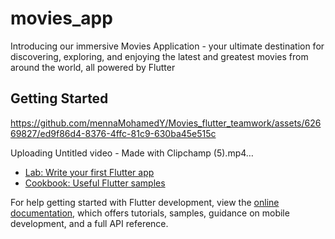 # movies_app

Introducing our immersive Movies Application - your ultimate destination for discovering, exploring, and enjoying the latest and greatest movies from around the world, all powered by Flutter

## Getting Started


https://github.com/mennaMohamedY/Movies_flutter_teamwork/assets/62669827/ed9f86d4-8376-4ffc-81c9-630ba45e515c

Uploading Untitled video - Made with Clipchamp (5).mp4…



- [Lab: Write your first Flutter app](https://docs.flutter.dev/get-started/codelab)
- [Cookbook: Useful Flutter samples](https://docs.flutter.dev/cookbook)

For help getting started with Flutter development, view the
[online documentation](https://docs.flutter.dev/), which offers tutorials,
samples, guidance on mobile development, and a full API reference.
